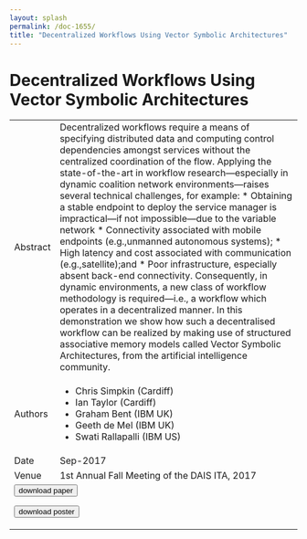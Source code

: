 ```yaml
---
layout: splash
permalink: /doc-1655/
title: "Decentralized Workflows Using Vector Symbolic Architectures"
---
```


# Decentralized Workflows Using Vector Symbolic Architectures

<table>
    <tbody>
    <tr>
        <td>Abstract</td>
        <td>Decentralized workflows require a means of specifying distributed data and computing control dependencies amongst services without the centralized coordination of the flow. Applying the state-of-the-art in workflow research—especially in dynamic coalition network environments—raises several technical challenges, for example: * Obtaining a stable endpoint to deploy the service manager is impractical—if not impossible—due to the variable network * Connectivity associated with mobile endpoints (e.g.,unmanned autonomous systems); * High latency and cost associated with communication (e.g.,satellite);and * Poor infrastructure, especially absent back-end connectivity. Consequently, in dynamic environments, a new class of workflow methodology is required—i.e., a workflow which operates in a decentralized manner. In this demonstration we show how such a decentralised workflow can be realized by making use of structured associative memory models called Vector Symbolic Architectures, from the artificial intelligence community.</td>
    </tr>
    <tr>
        <td>Authors</td>
        <td>
            <ul>
                <li>Chris Simpkin (Cardiff)</li>
                <li>Ian Taylor (Cardiff)</li>
                <li>Graham Bent (IBM UK)</li>
                <li>Geeth de Mel (IBM UK)</li>
                <li>Swati Rallapalli (IBM US)</li>
            </ul>
        </td>
    </tr>
    <tr>
        <td>Date</td>
        <td>Sep-2017</td>
    </tr>
    <tr>
        <td>Venue</td>
        <td>1st Annual Fall Meeting of the DAIS ITA, 2017</td>
    </tr>
        <tr>
            <td colspan="2">
                <form method="get" action="https://ibm.box.com/v/doc-1655-paper">
                    <button type="submit">download paper</button>
                </form>
                <form method="get" action="https://ibm.box.com/v/doc-1655-poster">
                    <button type="submit">download poster</button>
                </form>
            </td>
        </tr>
    </tbody>
</table>
